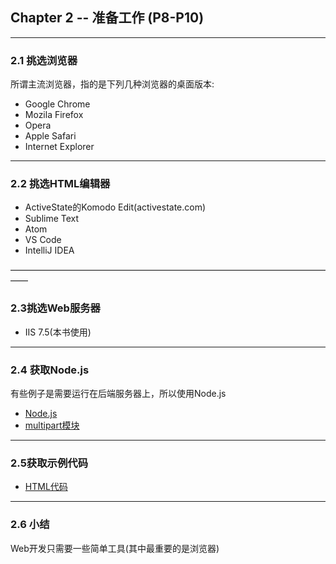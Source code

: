 ## Chapter 2 -- 准备工作 (P8-P10)
______________________________________
### 2.1 挑选浏览器
所谓主流浏览器，指的是下列几种浏览器的桌面版本:
- Google Chrome
- Mozila Firefox
- Opera
- Apple Safari
- Internet Explorer
______________________________________
### 2.2 挑选HTML编辑器
- ActiveState的Komodo Edit(activestate.com)
- Sublime Text
- Atom
- VS Code
- IntelliJ IDEA

——————————————————————————————————————
### 2.3挑选Web服务器
- IIS 7.5(本书使用)
______________________________________
### 2.4 获取Node.js
有些例子是需要运行在后端服务器上，所以使用Node.js
- [Node.js](http://nodejs.org)
- [multipart模块](https://github.co/isaacs/multipart-js)
______________________________________
### 2.5获取示例代码
- [HTML代码](apress.com)
______________________________________
### 2.6 小结
Web开发只需要一些简单工具(其中最重要的是浏览器)